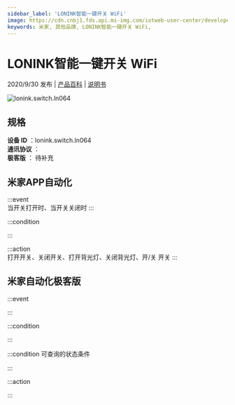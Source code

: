 ```yaml
---
sidebar_label: 'LONINK智能一键开关 WiFi'
image: https://cdn.cnbj1.fds.api.mi-img.com/iotweb-user-center/developer_1679048938342Laak7WMv.png?GalaxyAccessKeyId=AKVGLQWBOVIRQ3XLEW&Expires=9223372036854775807&Signature=9OCrNSjp5OG74ZVKEi7m7eeEniA=
keywords: 米家, 其他品牌, LONINK智能一键开关 WiFi, 
---
```

# LONINK智能一键开关 WiFi

2020/9/30 发布 | [产品百科](https://home.mi.com/webapp/content/baike/product/index.html?model=lonink.switch.ln064/) | [说明书](https://home.mi.com/views/introduction.html?model=lonink.switch.ln064&region=cn)

![lonink.switch.ln064](https://cdn.cnbj1.fds.api.mi-img.com/iotweb-user-center/developer_1679048938342Laak7WMv.png?GalaxyAccessKeyId=AKVGLQWBOVIRQ3XLEW&Expires=9223372036854775807&Signature=9OCrNSjp5OG74ZVKEi7m7eeEniA=)

## 规格  
> 
**设备 ID** ：lonink.switch.ln064  
**通讯协议** ：  
**极客版**  ： 待补充 


## 米家APP自动化  

:::event  
当开关打开时、当开关关闭时
:::

:::condition  

:::

:::action   
打开开关、关闭开关、打开背光灯、关闭背光灯、开/关 开关
:::

## 米家自动化极客版  

:::event  

:::

:::condition  

:::

:::condition 可查询的状态条件  

:::

:::action  

:::

        
